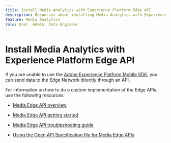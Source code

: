 ```yaml
---
title: Install Media Analytics with Experience Platform Edge API
description: Resources about installing Media Analytics with Experience Platform Edge API.
feature: Media Analytics
role: User, Admin, Data Engineer
---
```

# Install Media Analytics with Experience Platform Edge API

If you are unable to use the [Adobe Experience Platform Mobile SDK](/help/implementation/implementation-edge.md), you can send data to the Edge Network directly through an API.

For information on how to do a custom implementation of the Edge APIs, use the following resources:

* [Media Edge API overview](https://experienceleague.adobe.com/docs/experience-platform/edge-network-server-api/media-edge-apis/overview.html)

* [Media Edge API getting started](https://experienceleague.adobe.com/docs/experience-platform/edge-network-server-api/media-edge-apis/getting-started.html)

* [Media Edge API troubleshooting guide](https://experienceleague.adobe.com/docs/experience-platform/edge-network-server-api/media-edge-apis/troubleshooting.html)

* [Using the Open API Specification file for Media Edge APIs](https://experienceleague.adobe.com/docs/experience-platform/edge-network-server-api/media-edge-apis/swagger.html)
